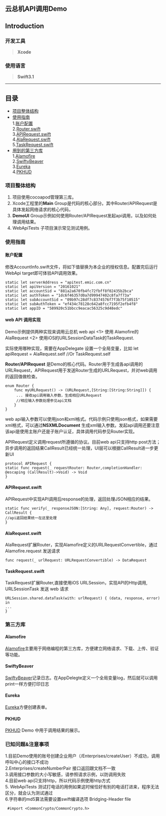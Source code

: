 ## 云总机API调用Demo


## Introduction


### 开发工具

> **Xcode**

### 使用语言

> **Swift3.1**

----

## 目录
* [项目整体结构](#structure)
* [使用指南](#Getting_started_guide)  
  1.[账户配置](#Account_setting)  
  2.[Router.swift](#Router)  
  3.[APIRequest.swift](#APIRequest)  
  4.[AlaRequest.swift](#AlaRequest)  
  5.[TaskRequest.swift](#TaskRequest)  
* [用到的第三方库](#Third_Part)  
  1.[Alamofire](#Alamofire)  
  2.[SwiftyBeaver](#SwiftyBeaver)  
  3.[Eureka](#Eureka)  
  4.[PKHUD](#PKHUD)  

### <A NAME="structure"></A>项目整体结构
1. 项目使用cocoapod管理第三库。
2. Xcode工程里的**Main** Group是代码的核心部分。其中Router/APIRequest是具体发起网络请求的核心代码，
3. **DemoUI** Group示例如何使用Router/APIRequest发起api调用，以及如何处理调用结果。
4. WebApiTests 子项目演示常见测试用例。

### <A NAME="Getting_started_guide"></A>使用指南
#### <A NAME="Account_setting"></A>账户配置
修改AccountInfo.swift文件，将如下值替换为本企业的授权信息。配置完后运行WebApi target即可体验API调用效果。
	
    static let serverAddress = "apitest.emic.com.cn"  
    static let apiVersion = "20161021"  
    static let accountSid = "881a2a670fb4fc72fbff8f02435b2bca"
    static let authToken = "1dc6f46357d0a7d99947402c8fa7f73a"
    static let subAccountSid = "09b97c28df7c8374576f7f3b75f10515"
    static let subAuthToken = "ef434c78128c642a8fcc7195f2efb4f8"
    static let appID = "589920c51bbcc9eacac56325c9d48edc"
	
#### <A NAME="RESP 调用"></A> web API 调用实现
Demo示例提供两种实现来调用云总机 web api <1> 使用 Alamofire的AlaRequest  <2> 使用iOS的URLSessionDataTask的TaskRequest. 

实际使用哪种实现，需要在AppDelegate 设置一个全局变量，比如 let apiRequest = AlaRequest.self //Or TaskRequest.self 

**Router/APIRequest** 是Demo的核心代码。Router用于生成各api调用的URLRequest，APIRequest用于发送Router生成的URLRequest，并对web调用的返回值做检查。 
 
```
enum Router {	
	func myURLRequest() -> (URLRequest,[String:[String:String]]) {   
	 ... 接收api调用输入参数，生成相应URLRequest  
	 //相应输入参数处理参见api文档  
	}
}
```
web api输入参数可以使用json和xml格式。代码示例只使用json格式，如果需要xml格式，可以通过**NSXMLDocument** 生成xml输入参数。发起api调用还要注意该api是使用主账户还是子账户认证，具体调用代码参见Router实现。	

APIRequest定义调用request所遵循的协议。目前web api只支持http post方法；异步调用的返回结果CallResult已经统一处理，UI层可以根据CallResult进一步更新UI  

		
	protocol APIRequest {
    static func request(_ requestRouter: Router,completionHandler: @escaping (CallResult)->Void) -> Void
    }
  
	
#### <A NAME="APIRequest"></A> APIRequest.swift
APIRequest中实现API调用后response的处理，返回处理JSON相应的结果。

	static func verify(_ responseJSON:[String: Any], request:Router) -> CallResult {
	//api返回结果统一在这里处理
	}

#### <A NAME="AlaRequest"></A> AlaRequest.swift
AlaRequest扩展Router，实现Alamofire定义的URLRequestConvertible，通过Alamofire.request 发送请求

	func request(_ urlRequest: URLRequestConvertible) -> DataRequest


#### <A NAME="TaskRequest"></A> TaskRequest.swift
TaskRequest扩展Router,直接使用iOS URLSession，实现API的Http调用, URLSessionTask 发送 web 请求

	URLSession.shared.dataTask(with: urlRequest) { (data, response, error) in
	...
	}
	

### <A NAME="Third_Part"></A>第三方库
#### <A NAME="Alamofire"></A> Alamofire
[Alamofire](https://github.com/Alamofire/Alamofire/)主要用于网络编程的第三方库，方便建立网络请求、下载、上传、验证等功能。
#### <A NAME="SwiftyBeaver"></A> SwiftyBeaver
[SwiftyBeaver](https://github.com/SwiftyBeaver/SwiftyBeaver)记录日志。在AppDelegte定义一个全局变量log，然后就可以调用print一样方便打印日志
#### <A NAME="Eureka"></A> Eureka
[Eureka](https://github.com/xmartlabs/Eureka)方便创建表单。
#### <A NAME="PKHUD"></A> PKHUD
[PKHUD](https://github.com/pkluz/PKHUD) Demo 中用于调用结果的展示。

### 已知问题&注意事项  
1.目前Demo使用的账号创建企业用户（/Enterprises/createUser）不成功，调用呼叫中心的接口不成功  
2.Enterprises/createNumberPair 接口返回跟文档不一致  
3.调用接口参数的大小写敏感，请参照请求示例，以防调用失败  
4.目前web api只支持http，所以代码示例使用http方式  
5. WebApiTests 测试打电话的用例如果这时候恰好有别的电话打进来，程序无法区分，就会认为测试通过  
6.字符串的md5算法需要设置swift编译选项 Bridging-Header file
```
 #import <CommonCrypto/CommonCrypto.h> 
```
